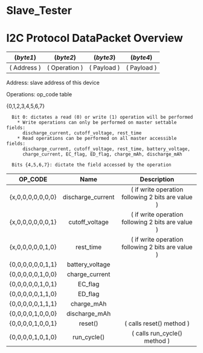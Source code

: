 # Slave_Tester 

# I2C Protocol DataPacket Overview
| (___byte1___) | (___byte2___) | (___byte3___) | (___byte4___) |
| :-----------: | :-----------: | :-----------: | :-----------: |
| (  Address  ) | ( Operation ) | (  Payload  ) | (  Payload  ) |

Address: slave address of this device  

Operations: op_code table  

   {0,1,2,3,4,5,6,7}  
   
      Bit 0: dictates a read (0) or write (1) operation will be performed
        * Write operations can only be performed on master settable fields:
          discharge_current, cutoff_voltage, rest_time
        * Read operations can be performed on all master accessible fields:
          discharge_current, cutoff_voltage, rest_time, battery_voltage,
          charge_current, EC_flag, ED_flag, charge_mAh, discharge_mAh
          
      Bits {4,5,6,7}: dictate the field accessed by the operation
| OP_CODE           | Name              | Description                                       |
| :---------------: | :---------------: | :-----------------------------------------------: |
| {x,0,0,0,0,0,0,0} | discharge_current | ( if write operation following 2 bits are value ) |
| {x,0,0,0,0,0,0,1} | cutoff_voltage    | ( if write operation following 2 bits are value ) |
| {x,0,0,0,0,0,1,0} | rest_time         | ( if write operation following 2 bits are value ) |
| {0,0,0,0,0,0,1,1} | battery_voltage   |                                                   |
| {0,0,0,0,0,1,0,0} | charge_current    |                                                   |
| {0,0,0,0,0,1,0,1} | EC_flag           |                                                   |
| {0,0,0,0,0,1,1,0} | ED_flag           |                                                   |
| {0,0,0,0,0,1,1,1} | charge_mAh        |                                                   |
| {0,0,0,0,1,0,0,0} | discharge_mAh     |                                                   |
| {0,0,0,0,1,0,0,1} | reset()           | ( calls reset() method )                          |
| {0,0,0,0,1,0,1,0} | run_cycle()       | ( calls run_cycle() method )                      |
